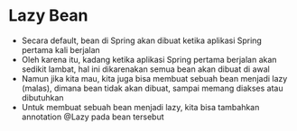 # Lazy Bean
* Secara default, bean di Spring akan dibuat ketika aplikasi Spring pertama kali berjalan
* Oleh karena itu, kadang ketika aplikasi Spring pertama berjalan akan sedikit lambat, hal ini dikarenakan semua bean akan dibuat di awal
* Namun jika kita mau, kita juga bisa membuat sebuah bean menjadi lazy (malas), dimana bean tidak akan dibuat, sampai memang diakses atau dibutuhkan
* Untuk membuat sebuah bean menjadi lazy, kita bisa tambahkan annotation @Lazy pada bean tersebut
